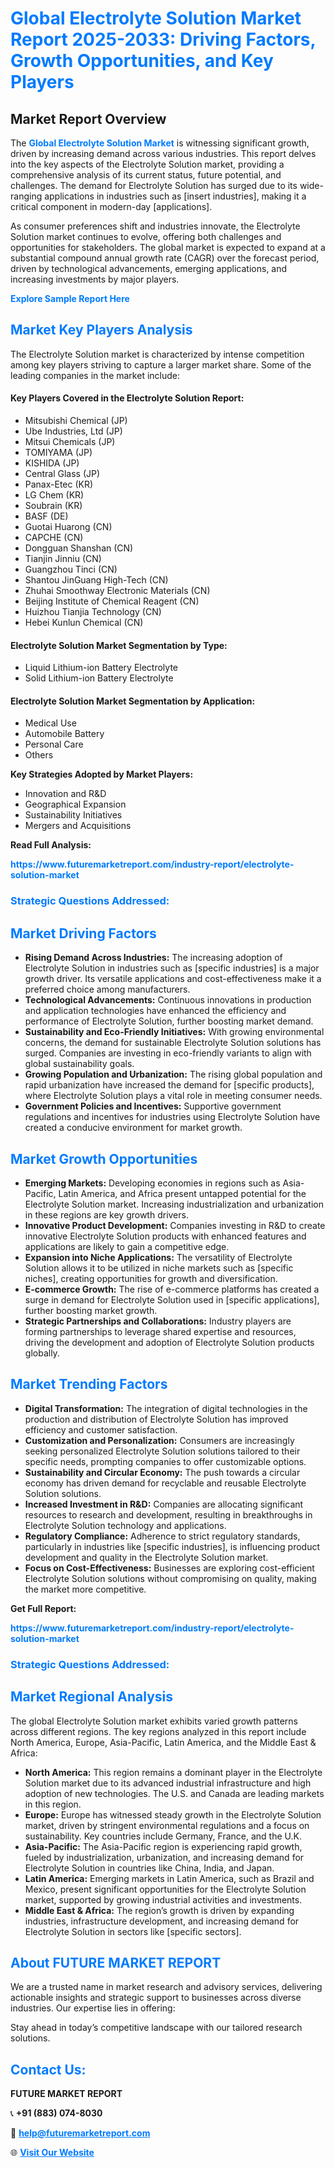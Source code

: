 <h1 style="color: #007BFF;">Global Electrolyte Solution Market Report 2025-2033: Driving Factors, Growth Opportunities, and Key Players</h1>

<section id="overview">
<h2>Market Report Overview</h2>
<p>The <a href="https://www.futuremarketreport.com/industry-report/electrolyte-solution-market" style="color: #007BFF; text-decoration: none;"><strong>Global Electrolyte Solution Market</strong></a> is witnessing significant growth, driven by increasing demand across various industries. This report delves into the key aspects of the Electrolyte Solution market, providing a comprehensive analysis of its current status, future potential, and challenges. The demand for Electrolyte Solution has surged due to its wide-ranging applications in industries such as [insert industries], making it a critical component in modern-day [applications].</p>
<p>As consumer preferences shift and industries innovate, the Electrolyte Solution market continues to evolve, offering both challenges and opportunities for stakeholders. The global market is expected to expand at a substantial compound annual growth rate (CAGR) over the forecast period, driven by technological advancements, emerging applications, and increasing investments by major players.</p>
</section>

<section id="overview">
<p><a href="https://www.futuremarketreport.com/request-sample/reportId=90240" style="color: #007BFF; text-decoration: none;"><strong>Explore Sample Report Here</strong></a></p>
</section>

<section id="key-players">
<h2 style="color: #007BFF;">Market Key Players Analysis</h2>
<p>The Electrolyte Solution market is characterized by intense competition among key players striving to capture a larger market share. Some of the leading companies in the market include:</p>
<h4>Key Players Covered in the Electrolyte Solution Report:</h4>
<ul><li>Mitsubishi Chemical (JP)</li><li>Ube Industries, Ltd (JP)</li><li>Mitsui Chemicals (JP)</li><li>TOMIYAMA (JP)</li><li>KISHIDA (JP)</li><li>Central Glass (JP)</li><li>Panax-Etec (KR)</li><li>LG Chem (KR)</li><li>Soubrain (KR)</li><li>BASF (DE)</li><li>Guotai Huarong (CN)</li><li>CAPCHE (CN)</li><li>Dongguan Shanshan (CN)</li><li>Tianjin Jinniu (CN)</li><li>Guangzhou Tinci (CN)</li><li>Shantou JinGuang High-Tech (CN)</li><li>Zhuhai Smoothway Electronic Materials (CN)</li><li>Beijing Institute of Chemical Reagent (CN)</li><li>Huizhou Tianjia Technology (CN)</li><li>Hebei Kunlun Chemical (CN)</li></ul>
<h4>Electrolyte Solution Market Segmentation by Type:</h4>
<ul><li>Liquid Lithium-ion Battery Electrolyte</li><li>Solid Lithium-ion Battery Electrolyte</li></ul>

<h4>Electrolyte Solution Market Segmentation by Application:</h4>
<ul><li>Medical Use</li><li>Automobile Battery</li><li>Personal Care</li><li>Others</li></ul>
<p><strong>Key Strategies Adopted by Market Players:</strong></p>
<ul>
<li>Innovation and R&D</li>
<li>Geographical Expansion</li>
<li>Sustainability Initiatives</li>
<li>Mergers and Acquisitions</li>
</ul>
</section>

<section>
<p><strong>Read Full Analysis: </strong></p><a href="https://www.futuremarketreport.com/industry-report/electrolyte-solution-market" style="color: #007BFF; text-decoration: none;"><strong>https://www.futuremarketreport.com/industry-report/electrolyte-solution-market</strong></a>
<h3 style="color: #007BFF;">Strategic Questions Addressed:</h3>
</section>

<section id="driving-factors">
<h2 style="color: #007BFF;">Market Driving Factors</h2>
<ul>
<li><strong>Rising Demand Across Industries:</strong> The increasing adoption of Electrolyte Solution in industries such as [specific industries] is a major growth driver. Its versatile applications and cost-effectiveness make it a preferred choice among manufacturers.</li>
<li><strong>Technological Advancements:</strong> Continuous innovations in production and application technologies have enhanced the efficiency and performance of Electrolyte Solution, further boosting market demand.</li>
<li><strong>Sustainability and Eco-Friendly Initiatives:</strong> With growing environmental concerns, the demand for sustainable Electrolyte Solution solutions has surged. Companies are investing in eco-friendly variants to align with global sustainability goals.</li>
<li><strong>Growing Population and Urbanization:</strong> The rising global population and rapid urbanization have increased the demand for [specific products], where Electrolyte Solution plays a vital role in meeting consumer needs.</li>
<li><strong>Government Policies and Incentives:</strong> Supportive government regulations and incentives for industries using Electrolyte Solution have created a conducive environment for market growth.</li>
</ul>
</section>

<section id="growth-opportunities">
<h2 style="color: #007BFF;">Market Growth Opportunities</h2>
<ul>
<li><strong>Emerging Markets:</strong> Developing economies in regions such as Asia-Pacific, Latin America, and Africa present untapped potential for the Electrolyte Solution market. Increasing industrialization and urbanization in these regions are key growth drivers.</li>
<li><strong>Innovative Product Development:</strong> Companies investing in R&D to create innovative Electrolyte Solution products with enhanced features and applications are likely to gain a competitive edge.</li>
<li><strong>Expansion into Niche Applications:</strong> The versatility of Electrolyte Solution allows it to be utilized in niche markets such as [specific niches], creating opportunities for growth and diversification.</li>
<li><strong>E-commerce Growth:</strong> The rise of e-commerce platforms has created a surge in demand for Electrolyte Solution used in [specific applications], further boosting market growth.</li>
<li><strong>Strategic Partnerships and Collaborations:</strong> Industry players are forming partnerships to leverage shared expertise and resources, driving the development and adoption of Electrolyte Solution products globally.</li>
</ul>
</section>

<section id="trending-factors">
<h2 style="color: #007BFF;">Market Trending Factors</h2>
<ul>
<li><strong>Digital Transformation:</strong> The integration of digital technologies in the production and distribution of Electrolyte Solution has improved efficiency and customer satisfaction.</li>
<li><strong>Customization and Personalization:</strong> Consumers are increasingly seeking personalized Electrolyte Solution solutions tailored to their specific needs, prompting companies to offer customizable options.</li>
<li><strong>Sustainability and Circular Economy:</strong> The push towards a circular economy has driven demand for recyclable and reusable Electrolyte Solution solutions.</li>
<li><strong>Increased Investment in R&D:</strong> Companies are allocating significant resources to research and development, resulting in breakthroughs in Electrolyte Solution technology and applications.</li>
<li><strong>Regulatory Compliance:</strong> Adherence to strict regulatory standards, particularly in industries like [specific industries], is influencing product development and quality in the Electrolyte Solution market.</li>
<li><strong>Focus on Cost-Effectiveness:</strong> Businesses are exploring cost-efficient Electrolyte Solution solutions without compromising on quality, making the market more competitive.</li>
</ul>
</section>

<section>
<p><strong>Get Full Report: </strong></p><a href="https://www.futuremarketreport.com/industry-report/electrolyte-solution-market" style="color: #007BFF; text-decoration: none;"><strong>https://www.futuremarketreport.com/industry-report/electrolyte-solution-market</strong></a>
<h3 style="color: #007BFF;">Strategic Questions Addressed:</h3>
</section>


<section id="regional-analysis">
<h2 style="color: #007BFF;">Market Regional Analysis</h2>
<p>The global Electrolyte Solution market exhibits varied growth patterns across different regions. The key regions analyzed in this report include North America, Europe, Asia-Pacific, Latin America, and the Middle East & Africa:</p>
<ul>
<li><strong>North America:</strong> This region remains a dominant player in the Electrolyte Solution market due to its advanced industrial infrastructure and high adoption of new technologies. The U.S. and Canada are leading markets in this region.</li>
<li><strong>Europe:</strong> Europe has witnessed steady growth in the Electrolyte Solution market, driven by stringent environmental regulations and a focus on sustainability. Key countries include Germany, France, and the U.K.</li>
<li><strong>Asia-Pacific:</strong> The Asia-Pacific region is experiencing rapid growth, fueled by industrialization, urbanization, and increasing demand for Electrolyte Solution in countries like China, India, and Japan.</li>
<li><strong>Latin America:</strong> Emerging markets in Latin America, such as Brazil and Mexico, present significant opportunities for the Electrolyte Solution market, supported by growing industrial activities and investments.</li>
<li><strong>Middle East & Africa:</strong> The region’s growth is driven by expanding industries, infrastructure development, and increasing demand for Electrolyte Solution in sectors like [specific sectors].</li>
</ul>
</section>

<footer>
<h2 style="color: #007BFF;">About FUTURE MARKET REPORT</h2>
<p>We are a trusted name in market research and advisory services, delivering actionable insights and strategic support to businesses across diverse industries. Our expertise lies in offering:</p>

<p>Stay ahead in today’s competitive landscape with our tailored research solutions.</p>

<h2 style="color: #007BFF;">Contact Us:</h2>
<p><strong>FUTURE MARKET REPORT</strong></p>
<p>📞 <strong>+91 (883) 074-8030</strong></p>
<p>📧 <strong><a href="mailto:help@futuremarketreport.com" style="color: #007BFF;">help@futuremarketreport.com</a></strong></p>
<p>🌐 <strong><a href="https://www.futuremarketreport.com/" style="color: #007BFF;">Visit Our Website</a></strong></p>
</footer>
